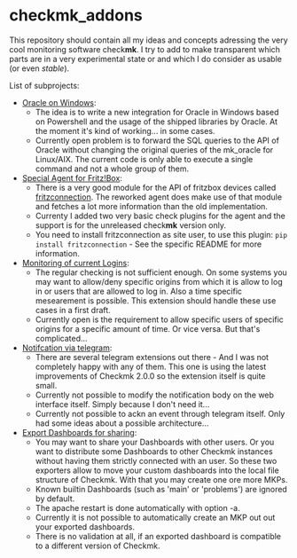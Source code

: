 # checkmk_addons

This repository should contain all my ideas and concepts adressing the very cool monitoring software check**mk**. I try to add to make transparent which parts are in a very experimental state or and which I do consider as usable (or even *stable*). 

List of subprojects:
* [Oracle on Windows](README_mk_oracle_win.md):
  * The idea is to write a new integration for Oracle in Windows based on Powershell and the usage of the shipped libraries by Oracle. At the moment it's kind of working... in some cases. 
  * Currently open problem is to forward the SQL queries to the API of Oracle without changing the original queries of the mk_oracle for Linux/AIX. The current code is only able to execute a single command and not a whole group of them. 
* [Special Agent for Fritz!Box](README_agent_fritzbox.md):
  * There is a very good module for the API of fritzbox devices called [fritzconnection](https://github.com/lukasklein/fritzconnection). The reworked agent does make use of that module and fetches a lot more information than the old implementation.
  * Currenty I added two very basic check plugins for the agent and the support is for the unreleased check**mk** version only.
  * You need to install fritzconnection as site user, to use this plugin: `pip install fritzconnection` - See the specific README for more information.
* [Monitoring of current Logins](README_mk_logins.md):
  * The regular checking is not sufficient enough. On some systems you may want to allow/deny specific origins from which it is allow to log in or users that are allowed to log in. Also a time specific mesearement is possible. This extension should handle these use cases in a first draft.
  * Currently open is the requirement to allow specific users of specific origins for a specific amount of time. Or vice versa. But that's complicated...
* [Notifcation via telegram](README_telegram):
  * There are several telegram extensions out there - And I was not completely happy with any of them. This one is using the latest improvements of Checkmk 2.0.0 so the extension itself is quite small. 
  * Currently not possible to modify the notification body on the web interface itself. Simply because I don't need it...
  * Currently not possible to ackn an event through telegram itself. Only had some ideas about a possible architecture...
* [Export Dashboards for sharing](README_dashboard_exporter):
  * You may want to share your Dashboards with other users. Or you want to distribute some Dashboards to other Checkmk instances without having them strictly connected with an user. So these two exporters allow to move your custom dashboards into the local file structure of Checkmk. With that you may create one ore more MKPs.
  * Known builtin Dashboards (such as 'main' or 'problems') are ignored by default.
  * The apache restart is done automatically with option -a.
  * Currently it is not possible to automatically create an MKP out out your exported dashboards.
  * There is no validation at all, if an exported dashboard is compatible to a different version of Checkmk.
